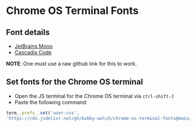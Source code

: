 # Chrome OS Terminal Fonts

## Font details

* [JetBrains Mono](https://cdn.jsdelivr.net/gh/bobby-welch/chrome-os-terminal-fonts@main/chrome-os-terminal-fonts-jetbrains-mono.css)
* [Cascadia
    Code](https://cdn.jsdelivr.net/gh/bobby-welch/chrome-os-terminal-fonts@main/chrome-os-terminal-fonts-cascadia-code.css)

**NOTE**: One must use a raw github link for this to work.

## Set fonts for the Chrome OS terminal

* Open the JS terminal for the Chrome OS terminal via `ctrl-shift-J`
* Paste the following command:

```javascript
term_.prefs_.set('user-css',
'https://cdn.jsdelivr.net/gh/bobby-welch/chrome-os-terminal-fonts@main/chrome-os-terminal-fonts-jetbrains-mono.css');
```
